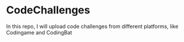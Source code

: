 # CodeChallenges
In this repo, I will upload code challenges from different platforms, like Codingame and CodingBat
